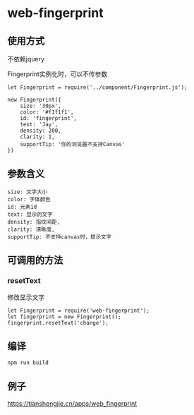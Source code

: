 # web-fingerprint

## 使用方式

不依赖jquery

Fingerprint实例化时，可以不传参数
```
let Fingerprint = require('../component/Fingerprint.js');

new Fingerprint({
    size: '30px',
    color: '#f1f1f1', 
    id: 'fingerprint',
    text: 'Jay',
    density: 200,
    clarity: 1,
    supportTip: '你的浏览器不支持Canvas'
})
```

## 参数含义
```
size: 文字大小
color: 字体颜色
id: 元素id
text: 显示的文字
density: 指纹间距,
clarity: 清晰度,
supportTip: 不支持canvas时，提示文字
```

## 可调用的方法
### resetText
修改显示文字
```
let Fingerprint = require('web-fingerprint');
let fingerprint = new Fingerprint();
fingerprint.resetText('change');
```

## 编译
```
npm run build
```

## 例子

https://tianshengjie.cn/apps/web_fingerprint